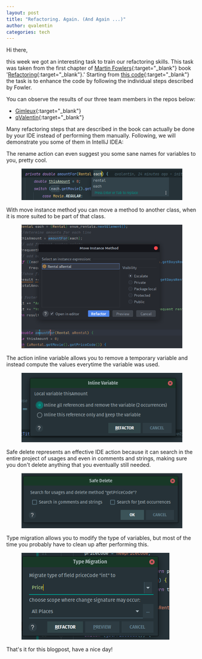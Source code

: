 ```yaml
---
layout: post  
title: "Refactoring. Again. (And Again ...)"  
author: qvalentin  
categories: tech
---
```


Hi there,

this week we got an interesting task to train our refactoring skills. This task was taken from the first chapter of [Martin Fowlers](https://martinfowler.com/){:target="_blank"} book '[Refactoring](https://bookshop.org/books/refactoring-improving-the-design-of-existing-code/9780134757599){:target="_blank"}.' Starting
from [this code](https://github.com/gnilkreb/Fowler/tree/c0e1c7a21a5335d7e475c2c795ed77deec37b776){:target="_blank"} the task is to enhance the code by following the individual steps described by Fowler.

You can observe the results of our three team members in the repos below:

* [Gimleux](https://github.com/ExperimentsByFileFighter/Gimleux-Refactoring_Task/){:target="_blank"}
* [qValentin](https://github.com/ExperimentsByFileFighter/qFowler){:target="_blank"}

Many refactoring steps that are described in the book can actually be done by your IDE instead of performing them manually. Following, we will demonstrate you some of them in IntelliJ IDEA:

The rename action can even suggest you some sane names for variables to you, pretty cool.
<figure>
<img src="/assets/images/blog-16/rename.png"/>
</figure>
With move instance method you can move a method to another class, when it is more suited to be part of that class.
<figure>
<img src="/assets/images/blog-16/move.png"/>
</figure>
The action inline variable allows you to remove a temporary variable and instead compute the values everytime the variable was used.
<figure>
<img src="/assets/images/blog-16/inlineVar.png"/>
</figure>
Safe delete represents an effective IDE action because it can search in the entire project of usages and even in comments and strings, making sure you don't delete anything that you eventually still needed.
<figure>
<img src="/assets/images/blog-16/delete.png"/>
</figure>
Type migration allows you to modify the type of variables, but most of the time you probably have to clean up after performing this.
<figure>
<img src="/assets/images/blog-16/TypeMigration.png"/>
</figure> 



That's it for this blogpost, have a nice day!
